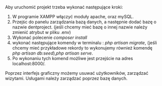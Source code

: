 Aby uruchomić projekt trzeba wykonać następujące kroki:
1. W programie XAMPP włączyć moduły apache, oraz mySQL.
2. Przejśc do panelu zarządzania bazą danych, a następnie dodać bazę o nazwie dentproject. (jeśli chcemy mieć bazę o innej nazwie należy zmienić atrybut w pliku .env)
3. Wykonać polecenie <i>composer install</i>
4. wykonać następujące komendy w terminalu : <i>php artisan migrate</i>, (jeśli chcemy mieć przykładowe rekordy to wykonujemy również komendę <i>php artisan db:seed</i>),<i>php artisan serve</i>.
5. Po wykonaniu tych komend możliwe jest przejście na adres localhost:8000/.


Poprzez interfejs graficzny możemy usuwać użytkowników, zarządzać wizytami. Usługami należy zarządzać poprzez bazę danych.
